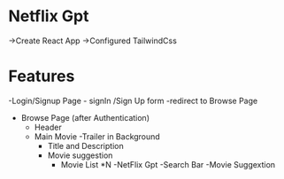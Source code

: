 # Netflix Gpt
->Create  React App
->Configured TailwindCss


# Features
-Login/Signup Page
    - signIn /Sign Up form 
    -redirect to Browse Page
- Browse Page (after Authentication)
     - Header
     - Main Movie
         -Trailer in Background
         - Title and Description
         - Movie suggestion
             - Movie List *N
-NetFlix Gpt
   -Search Bar
   -Movie Suggextion             
